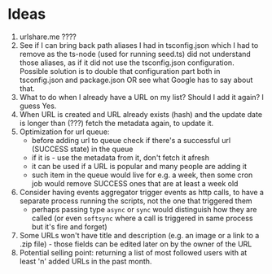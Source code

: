 # Ideas

1. urlshare.me ????
2. See if I can bring back path aliases I had in tsconfig.json which I had to remove as the ts-node (used for running
   seed.ts) did not understand those aliases, as if it did not use the tsconfig.json configuration. Possible solution is
   to double that configuration part both in tsconfig.json and package.json OR see what Google has to say about that.
3. What to do when I already have a URL on my list? Should I add it again? I guess Yes.
4. When URL is created and URL already exists (hash) and the update date is longer than (???) fetch the metadata again,
   to update it.
5. Optimization for url queue:
   - before adding url to queue check if there's a successful url (SUCCESS state) in the queue
   - if it is - use the metadata from it, don't fetch it afresh
   - it can be used if a URL is popular and many people are adding it
   - such item in the queue would live for e.g. a week, then some cron job would remove SUCCESS ones that are at least
     a week old
6. Consider having events aggregator trigger events as http calls, to have a separate process running the scripts, not
   the one that triggered them
   - perhaps passing type `async` or `sync` would distinguish how they are called (or even `softsync` where a call is
     triggered in same process but it's fire and forget)
7. Some URLs won't have title and description (e.g. an image or a link to a .zip file) - those fields can be edited
   later on by the owner of the URL
8. Potential selling point: returning a list of most followed users with at least 'n' added URLs in the past month.
